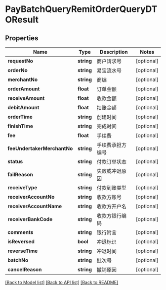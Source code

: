 # PayBatchQueryRemitOrderQueryDTOResult

## Properties
Name | Type | Description | Notes
------------ | ------------- | ------------- | -------------
**requestNo** | **string** | 商户请求号 | [optional] 
**orderNo** | **string** | 易宝流水号 | [optional] 
**merchantNo** | **string** | 商编 | [optional] 
**orderAmount** | **float** | 订单金额 | [optional] 
**receiveAmount** | **float** | 收款金额 | [optional] 
**debitAmount** | **float** | 扣账金额 | [optional] 
**orderTime** | **string** | 创建时间 | [optional] 
**finishTime** | **string** | 完成时间 | [optional] 
**fee** | **float** | 手续费 | [optional] 
**feeUndertakerMerchantNo** | **string** | 手续费承担方编号 | [optional] 
**status** | **string** | 付款订单状态 | [optional] 
**failReason** | **string** | 失败或冲退原因 | [optional] 
**receiveType** | **string** | 付款到账类型 | [optional] 
**receiverAccountNo** | **string** | 收款方账号 | [optional] 
**receiverAccountName** | **string** | 收款方开户名 | [optional] 
**receiverBankCode** | **string** | 收款方银行编码 | [optional] 
**comments** | **string** | 银行附言 | [optional] 
**isReversed** | **bool** | 冲退标识 | [optional] 
**reverseTime** | **string** | 冲退时间 | [optional] 
**batchNo** | **string** | 批次号 | [optional] 
**cancelReason** | **string** | 撤销原因 | [optional] 

[[Back to Model list]](../README.md#documentation-for-models) [[Back to API list]](../README.md#documentation-for-api-endpoints) [[Back to README]](../README.md)


